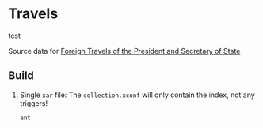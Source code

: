 # Travels
test

Source data for [Foreign Travels of the President and Secretary of State](http://history.state.gov/departmenthistory/travels)

## Build

1. Single `xar` file: The `collection.xconf` will only contain the index, not any triggers!
    ```shell
    ant
    ```
